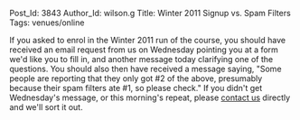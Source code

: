 Post_Id: 3843
Author_Id: wilson.g
Title: Winter 2011 Signup vs. Spam Filters
Tags: venues/online

<p>If you asked to enrol in the Winter 2011 run of the course, you should have received an email request from us on Wednesday pointing you at a form we'd like you to fill in, and another message today clarifying one of the questions.  You should also then have received a message saying, "Some people are reporting that they only got #2 of the above, presumably because their spam filters ate #1, so please check."  If you didn't get Wednesday's message, or this morning's repeat, please <a href="mailto:{{contact_email}}">contact us</a> directly and we'll sort it out.</p>
